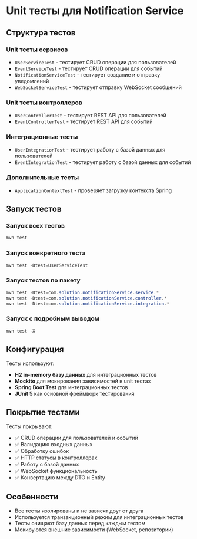 # Unit тесты для Notification Service

## Структура тестов

### Unit тесты сервисов
- `UserServiceTest` - тестирует CRUD операции для пользователей
- `EventServiceTest` - тестирует CRUD операции для событий  
- `NotificationServiceTest` - тестирует создание и отправку уведомлений
- `WebSocketServiceTest` - тестирует отправку WebSocket сообщений

### Unit тесты контроллеров
- `UserControllerTest` - тестирует REST API для пользователей
- `EventControllerTest` - тестирует REST API для событий

### Интеграционные тесты
- `UserIntegrationTest` - тестирует работу с базой данных для пользователей
- `EventIntegrationTest` - тестирует работу с базой данных для событий

### Дополнительные тесты
- `ApplicationContextTest` - проверяет загрузку контекста Spring

## Запуск тестов

### Запуск всех тестов
```powershell
mvn test
```

### Запуск конкретного теста
```powershell
mvn test -Dtest=UserServiceTest
```

### Запуск тестов по пакету
```powershell
mvn test -Dtest=com.solution.notificationService.service.*
mvn test -Dtest=com.solution.notificationService.controller.*
mvn test -Dtest=com.solution.notificationService.integration.*
```

### Запуск с подробным выводом
```powershell
mvn test -X
```

## Конфигурация

Тесты используют:
- **H2 in-memory базу данных** для интеграционных тестов
- **Mockito** для мокирования зависимостей в unit тестах
- **Spring Boot Test** для интеграционных тестов
- **JUnit 5** как основной фреймворк тестирования

## Покрытие тестами

Тесты покрывают:
- ✅ CRUD операции для пользователей и событий
- ✅ Валидацию входных данных
- ✅ Обработку ошибок
- ✅ HTTP статусы в контроллерах
- ✅ Работу с базой данных
- ✅ WebSocket функциональность
- ✅ Конвертацию между DTO и Entity

## Особенности

- Все тесты изолированы и не зависят друг от друга
- Используется транзакционный режим для интеграционных тестов
- Тесты очищают базу данных перед каждым тестом
- Мокируются внешние зависимости (WebSocket, репозитории)
